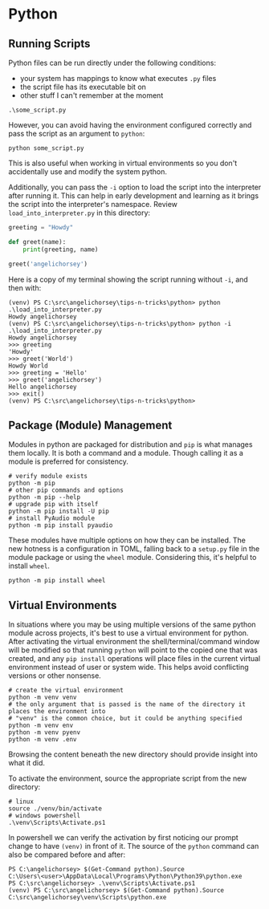 # Python

## Running Scripts
Python files can be run directly under the following conditions:
- your system has mappings to know what executes `.py` files
- the script file has its executable bit on
- other stuff I can't remember at the moment
```pwsh
.\some_script.py
```

However, you can avoid having the environment configured correctly and pass the script as an argument to `python`:
```pwsh
python some_script.py
```

This is also useful when working in virtual environments so you don't accidentally use and modify the system python.

Additionally, you can pass the `-i` option to load the script into the interpreter after running it. This can help in early development and learning as it brings the script into the interpreter's namespace. Review `load_into_interpreter.py` in this directory:
```python
greeting = "Howdy"

def greet(name):
    print(greeting, name)

greet('angelichorsey')
```

Here is a copy of my terminal showing the script running without `-i`, and then with:
```pwsh
(venv) PS C:\src\angelichorsey\tips-n-tricks\python> python .\load_into_interpreter.py
Howdy angelichorsey
(venv) PS C:\src\angelichorsey\tips-n-tricks\python> python -i .\load_into_interpreter.py
Howdy angelichorsey
>>> greeting
'Howdy'
>>> greet('World')
Howdy World
>>> greeting = 'Hello'
>>> greet('angelichorsey')
Hello angelichorsey
>>> exit()
(venv) PS C:\src\angelichorsey\tips-n-tricks\python>
```

## Package (Module) Management
Modules in python are packaged for distribution and `pip` is what manages them locally. It is both a command and a module. Though calling it as a module is preferred for consistency.
```pwsh
# verify module exists
python -m pip
# other pip commands and options
python -m pip --help
# upgrade pip with itself
python -m pip install -U pip
# install PyAudio module
python -m pip install pyaudio
```
These modules have multiple options on how they can be installed. The new hotness is a configuration in TOML, falling back to a `setup.py` file in the module package or using the `wheel` module. Considering this, it's helpful to install `wheel`.
```pwsh
python -m pip install wheel
```

## Virtual Environments
In situations where you may be using multiple versions of the same python module across projects, it's best to use a virtual environment for python. After activating the virtual environment the shell/terminal/command window will be modified so that running `python` will point to the copied one that was created, and any `pip install` operations will place files in the current virtual environment instead of user or system wide. This helps avoid conflicting versions or other nonsense.
```pwsh
# create the virtual environment
python -m venv venv
# the only argument that is passed is the name of the directory it places the environment into
# "venv" is the common choice, but it could be anything specified
python -m venv env
python -m venv pyenv
python -m venv .env
```
Browsing the content beneath the new directory should provide insight into what it did.

To activate the environment, source the appropriate script from the new directory:
```pwsh
# linux
source ./venv/bin/activate
# windows powershell
.\venv\Scripts\Activate.ps1
```

In powershell we can verify the activation by first noticing our prompt change to have `(venv)` in front of it. The source of the `python` command can also be compared before and after:
```pwsh
PS C:\angelichorsey> $(Get-Command python).Source
C:\Users\<user>\AppData\Local\Programs\Python\Python39\python.exe
PS C:\src\angelichorsey> .\venv\Scripts\Activate.ps1
(venv) PS C:\src\angelichorsey> $(Get-Command python).Source
C:\src\angelichorsey\venv\Scripts\python.exe
```
